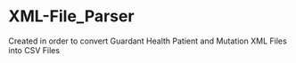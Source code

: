 # XML-File_Parser
Created in order to convert Guardant Health Patient and Mutation XML Files into CSV Files
